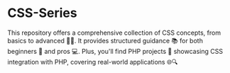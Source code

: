 # CSS-Series
This repository offers a comprehensive collection of CSS concepts, from basics to advanced 🎨✨. It provides structured guidance 📚 for both beginners 👶 and pros 💻. Plus, you'll find PHP projects 🔧 showcasing CSS integration with PHP, covering real-world applications 🌐🔍
